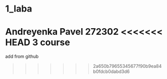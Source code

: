 # 1_laba
Andreyenka Pavel
272302
<<<<<<< HEAD
3 course
=======
add from github
>>>>>>> 2a650b79655345677f90b9ea84b0fdcb0dabd3d6
